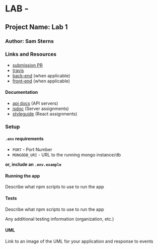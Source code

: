 # LAB - 

## Project Name: Lab 1

### Author: Sam Sterns

### Links and Resources
* [submission PR](http://xyz.com)
* [travis](http://xyz.com)
* [back-end](http://xyz.com) (when applicable)
* [front-end](http://xyz.com) (when applicable)

#### Documentation
* [api docs](http://xyz.com) (API servers)
* [jsdoc](http://xyz.com) (Server assignments)
* [styleguide](http://xyz.com) (React assignments)

### Setup
#### `.env` requirements
* `PORT` - Port Number
* `MONGODB_URI` - URL to the running mongo instance/db

**or, include an `.env.example`**

#### Running the app

Describe what npm scripts to use to run the app
  
#### Tests

Describe what npm scripts to use to run the app

Any additional testing information (organization, etc.)

#### UML
Link to an image of the UML for your application and response to events
